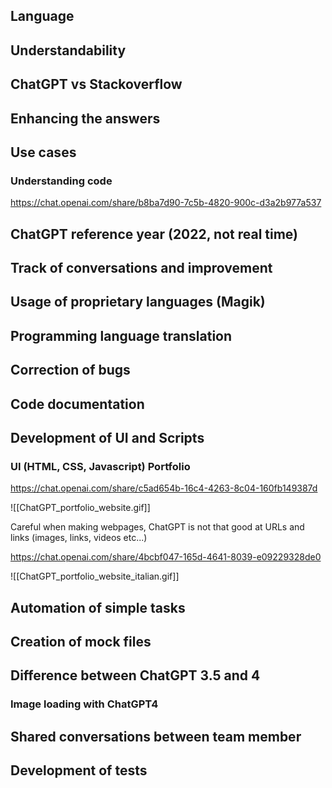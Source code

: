 ## Language
## Understandability
## ChatGPT vs Stackoverflow
## Enhancing the answers
## Use cases
### Understanding code
https://chat.openai.com/share/b8ba7d90-7c5b-4820-900c-d3a2b977a537
## ChatGPT reference year (2022, not real time)
## Track of conversations and improvement
## Usage of proprietary languages (Magik)
## Programming language translation
## Correction of bugs
## Code documentation
## Development of UI and Scripts
### UI (HTML, CSS, Javascript) Portfolio
https://chat.openai.com/share/c5ad654b-16c4-4263-8c04-160fb149387d

![[ChatGPT_portfolio_website.gif]]

Careful when making webpages, ChatGPT is not that good at URLs and links (images, links, videos etc...)

https://chat.openai.com/share/4bcbf047-165d-4641-8039-e09229328de0

![[ChatGPT_portfolio_website_italian.gif]]
## Automation of simple tasks
## Creation of mock files
## Difference between ChatGPT 3.5 and 4
### Image loading with ChatGPT4
## Shared conversations between team member
## Development of tests
